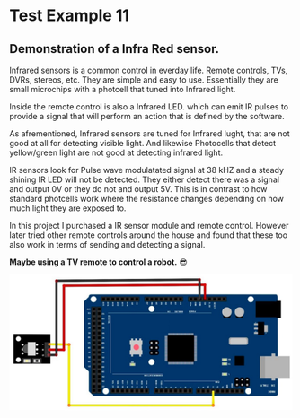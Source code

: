 # Test Example 11
## Demonstration of a Infra Red sensor.


Infrared sensors is a common control in everday life.  Remote controls, TVs, DVRs, stereos, etc.
They are simple and easy to use.  Essentially they are small microchips with a photcell that tuned into Infrared light.

Inside the remote control is also a Infrared LED.  which can emit IR pulses to provide a signal that will perform an action that is defined by the software.

As afrementioned, Infrared sensors are tuned for Infrared lught,  that are not good at all for detecting visible light.  And likewise Photocells that detect yellow/green light are not good at detecting infrared light.  

IR sensors look for Pulse wave modulatated signal at 38 kHZ and a steady shining IR LED will not be detected.  They either detect there was a signal and output 0V or they do not and output 5V.  This is in contrast to how standard photcells work where the resistance changes depending on how much light they are exposed to.

In this project I purchased a IR sensor module and remote control.  However later tried other remote controls around the house and found that these too also work in terms of sending and detecting a signal.  

**Maybe using a TV remote to control a robot.** 😎

![Wiring Diagram](https://github.com/AGHG46087/ardex/blob/master/T11_IR_Receiver/T11_Wiring.jpg "Wiring Diagram")





